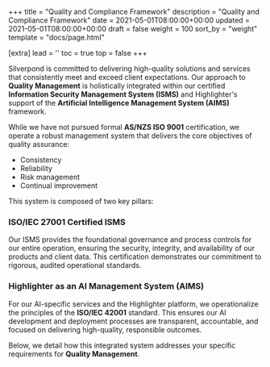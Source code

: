 +++
title = "Quality and Compliance Framework"
description = "Quality and Compliance Framework"
date = 2021-05-01T08:00:00+00:00
updated = 2021-05-01T08:00:00+00:00
draft = false
weight = 100
sort_by = "weight"
template = "docs/page.html"

[extra]
lead = ''
toc = true
top = false
+++

Silverpond is committed to delivering high-quality solutions and services that consistently meet and exceed client expectations. Our approach to **Quality Management** is holistically integrated within our certified **Information Security Management System (ISMS)** and Highlighter's support of the **Artificial Intelligence Management System (AIMS)** framework.

While we have not pursued formal **AS/NZS ISO 9001** certification, we operate a robust management system that delivers the core objectives of quality assurance:

- Consistency  
- Reliability  
- Risk management  
- Continual improvement  

This system is composed of two key pillars:

### ISO/IEC 27001 Certified ISMS  
Our ISMS provides the foundational governance and process controls for our entire operation, ensuring the security, integrity, and availability of our products and client data. This certification demonstrates our commitment to rigorous, audited operational standards.

### Highlighter as an AI Management System (AIMS)  
For our AI-specific services and the Highlighter platform, we operationalize the principles of the **ISO/IEC 42001** standard. This ensures our AI development and deployment processes are transparent, accountable, and focused on delivering high-quality, responsible outcomes.


Below, we detail how this integrated system addresses your specific requirements for **Quality Management**.

